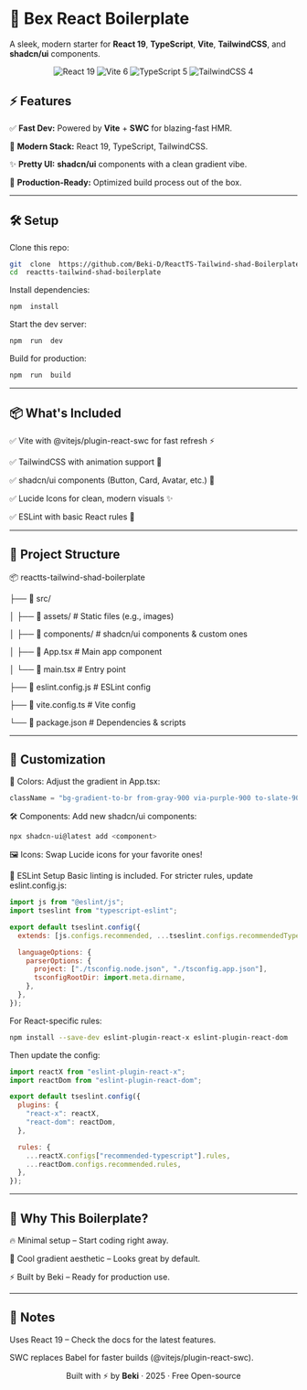 # 🚀 Bex React Boilerplate

A sleek, modern starter for **React 19**, **TypeScript**, **Vite**, **TailwindCSS**, and **shadcn/ui** components.

<p  align="center">
<img  src="https://img.shields.io/badge/React-19-cyan?style=for-the-badge&logo=react&logoColor=white"  alt="React 19"  />
<img  src="https://img.shields.io/badge/Vite-6-purple?style=for-the-badge&logo=vite&logoColor=white"  alt="Vite 6"  />
<img  src="https://img.shields.io/badge/TypeScript-5-blue?style=for-the-badge&logo=typescript&logoColor=white"  alt="TypeScript 5"  />
<img  src="https://img.shields.io/badge/Tailwind-4-indigo?style=for-the-badge&logo=tailwindcss&logoColor=white"  alt="TailwindCSS 4"  />
</p>
  
## ⚡ Features
✅ **Fast Dev:** Powered by **Vite** + **SWC** for blazing-fast HMR.

🎨 **Modern Stack:** React 19, TypeScript, TailwindCSS.

✨ **Pretty UI:**  **shadcn/ui** components with a clean gradient vibe.

🚀 **Production-Ready:** Optimized build process out of the box.
 
 ----
## 🛠️ Setup
  
Clone this repo:

```bash
git  clone  https://github.com/Beki-D/ReactTS-Tailwind-shad-Boilerplate.git
cd  reactts-tailwind-shad-boilerplate
```

Install dependencies:

```bash
npm  install
```

Start the dev server:

```bash
npm  run  dev
```

Build for production:

```bash
npm  run  build
```

---

## 📦 What's Included

✅ Vite with @vitejs/plugin-react-swc for fast refresh ⚡

✅ TailwindCSS with animation support 🎨

✅ shadcn/ui components (Button, Card, Avatar, etc.) 🧩

✅ Lucide Icons for clean, modern visuals ✨

✅ ESLint with basic React rules 🧹

---

## 📂 Project Structure

📦 reactts-tailwind-shad-boilerplate

├── 📂 src/

│ ├── 📂 assets/ # Static files (e.g., images)

│ ├── 📂 components/ # shadcn/ui components & custom ones

│ ├── 📄 App.tsx # Main app component

│ └── 📄 main.tsx # Entry point

├── 📄 eslint.config.js # ESLint config

├── 📄 vite.config.ts # Vite config

└── 📄 package.json # Dependencies & scripts

---

## 🎨 Customization

🌈 Colors: Adjust the gradient in App.tsx:

```jsx
className = "bg-gradient-to-br from-gray-900 via-purple-900 to-slate-900";
```

🛠️ Components: Add new shadcn/ui components:

```bash
npx shadcn-ui@latest add <component>
```

🖼️ Icons: Swap Lucide icons for your favorite ones!

🔧 ESLint Setup
Basic linting is included. For stricter rules, update eslint.config.js:

```js
import js from "@eslint/js";
import tseslint from "typescript-eslint";

export default tseslint.config({
  extends: [js.configs.recommended, ...tseslint.configs.recommendedTypeChecked],

  languageOptions: {
    parserOptions: {
      project: ["./tsconfig.node.json", "./tsconfig.app.json"],
      tsconfigRootDir: import.meta.dirname,
    },
  },
});
```

For React-specific rules:

```bash
npm install --save-dev eslint-plugin-react-x eslint-plugin-react-dom
```

Then update the config:

```js
import reactX from "eslint-plugin-react-x";
import reactDom from "eslint-plugin-react-dom";

export default tseslint.config({
  plugins: {
    "react-x": reactX,
    "react-dom": reactDom,
  },

  rules: {
    ...reactX.configs["recommended-typescript"].rules,
    ...reactDom.configs.recommended.rules,
  },
});
```

---

## 🌟 Why This Boilerplate?
🔥 Minimal setup – Start coding right away.

🎨 Cool gradient aesthetic – Looks great by default.

⚡ Built by Beki – Ready for production use.

---

## 📝 Notes
Uses React 19 – Check the docs for the latest features.

SWC replaces Babel for faster builds (@vitejs/plugin-react-swc).


<p align="center"> Built with ⚡️ by <b>Beki</b> · 2025 · Free Open-source </p>
